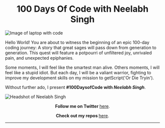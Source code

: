 <h1 align="center">100 Days Of Code with Neelabh Singh</h1>

<img src="https://images.unsplash.com/photo-1454165205744-3b78555e5572?dpr=1&auto=format&fit=crop&w=1500&h=1000&q=80&cs=tinysrgb&crop=&bg=" alt="Image of laptop with code">

Hello World! You are about to witness the beginning of an epic 100-day coding journey: A story that great sages will pass down from generation to generation. This quest will feature a potpourri of unfiltered joy, unrivaled pain, and unexpected epiphanies.

Some moments, I will feel like the smartest man alive. Others moments, I will feel like a stupid idiot. But each day, I will be a valiant warrior, fighting to improve my development skills on my mission to getScript('Or Die Tryin').
 
Without further ado, I present **#100DaysofCode with _Neelabh Singh_**.

<img src="https://lh3.googleusercontent.com/3viPbSWDRmvVorilc0TghACggKHIwOfFhSDNBWDbiFEEyKVFqqqwogT7XhEy_OaBoachdL4r2UtXxSy6WOBBSzzk0DVI7S7LV1THoFs8CkKhWU_ElzewItZ12yPym4OHl_AK91pQwA=w1000-h758-no" alt="Headshot of Neelabh Singh">

<p align="center"><b>Follow me on Twitter </b><a href="http://www.twitter.com/neelabh2006">here</a>.</p>

<p align="center"><b>Check out my repos </b><a href="https://github.com/Mightysigma-s">here</a>.</p>
<hr>
<br>

